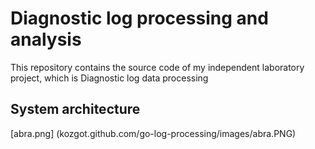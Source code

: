# Diagnostic log processing and analysis

This repository contains the source code of my independent laboratory project, which is Diagnostic log data processing

## System architecture

[abra.png] (kozgot.github.com/go-log-processing/images/abra.PNG)

